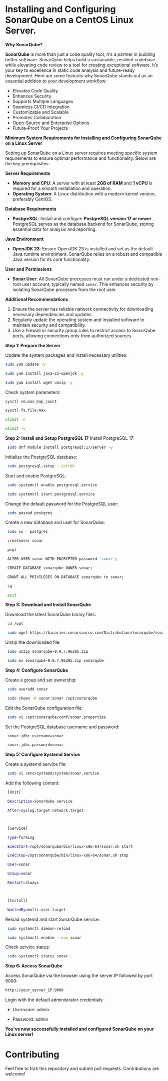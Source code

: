 
# Installing and Configuring SonarQube on a CentOS Linux Server.

**Why SonarQube?** 

**SonarQube** is more than just a code quality tool; it's a partner in building better software. SonarQube helps build a sustainable, resilient codebase while elevating code review to a tool for creating exceptional software. It’s your key to excellence in static code analysis and future-ready development. Here are some features why SonarQube stands out as an essential addition to your development workflow:  
- Elevates Code Quality  
- Enhances Security 
- Supports Multiple Languages
- Seamless CI/CD Integration  
- Customizable and Scalable  
- Promotes Collaboration 
- Open-Source and Enterprise Options  
- Future-Proof Your Projects 


**Minimum System Requirements for Installing and Configuring SonarQube on a Linux Server** 

Setting up SonarQube on a Linux server requires meeting specific system requirements to ensure optimal performance and functionality. Below are the key prerequisites:  

**Server Requirements** 
- **Memory and CPU**: A server with at least **2GB of RAM** and **1 vCPU** is required for a smooth installation and operation.  
- **Operating System**: A Linux distribution with a modern kernel version, preferably CentOS.  

**Database Requirements**  
- **PostgreSQL**: Install and configure **PostgreSQL version 17 or newer**. PostgreSQL serves as the database backend for SonarQube, storing essential data for analysis and reporting.  

**Java Environment**
- **OpenJDK 23**: Ensure OpenJDK 23 is installed and set as the default Java runtime environment. SonarQube relies on a robust and compatible Java version for its core functionality.  

**User and Permissions** 
- **Sonar User**: All SonarQube processes must run under a dedicated non-root user account, typically named `sonar`. This enhances security by isolating SonarQube processes from the root user.  

**Additional Recommendations**  
1. Ensure the server has reliable network connectivity for downloading necessary dependencies and updates.  
2. Regularly update the operating system and installed software to maintain security and compatibility.  
3. Use a firewall or security group rules to restrict access to SonarQube ports, allowing connections only from authorized sources.  

**Step 1: Prepare the Server**

Update the system packages and install necessary utilities:

   ```sh
   sudo yum update -y
   ```

   ```sh
   sudo yum install java-21-openjdk -y
   ```

   ```sh
   sudo yum install wget unzip -y
   ```

Check system parameters:

   ```sh
   sysctl vm.max_map_count
   ```

   ```sh
   sysctl fs.file-max
   ```

   ```sh
   ulimit -n
   ```

   ```sh
   ulimit -u
   ```

**Step 2: Install and Setup PostgreSQL 17**
Install PostgreSQL 17:

   ```sh
    sudo dnf module install postgresql:17/server -y
   ```

Initialize the PostgreSQL database:

   ```sh
    sudo postgresql-setup --initdb
   ```

Start and enable PostgreSQL:

   ```sh
    sudo systemctl enable postgresql.service
   ```

   ```sh
    sudo systemctl start postgresql.service
   ```

Change the default password for the PostgreSQL user:

   ```sh
    sudo passwd postgres
   ```

Create a new database and user for SonarQube:

   ```sh
    sudo su - postgres
   ```

   ```sh
    createuser sonar
   ```

   ```sh
    psql
   ```

   ```sh
    ALTER USER sonar WITH ENCRYPTED password 'sonar';
   ```

   ```sh
    CREATE DATABASE sonarqube OWNER sonar;
   ```

   ```sh
    GRANT ALL PRIVILEGES ON DATABASE sonarqube to sonar;
   ```

   ```sh
    \q
   ```

   ```sh
    exit
   ```


**Step 3: Download and Install SonarQube**

Download the latest SonarQube binary files:

   ```sh
    cd /opt 
   ```

   ```sh
    sudo wget https://binaries.sonarsource.com/Distribution/sonarqube/sonarqube-9.9.7.96285.zip
   ```

Unzip the downloaded file:

   ```sh
    sudo unzip sonarqube-9.9.7.96285.zip
   ```

   ```sh
    sudo mv sonarqube-9.9.7.96285.zip sonarqube
   ```

**Step 4: Configure SonarQube**

Create a group and set ownership:

   ```sh
    sudo useradd sonar
   ```

   ```sh
    sudo chown -R sonar:sonar /opt/sonarqube
   ```

Edit the SonarQube configuration file:

   ```sh
    sudo vi /opt/sonarqube/conf/sonar.properties
   ```

Set the PostgreSQL database username and password:

   ```sh
    sonar.jdbc.username=sonar
   ```

   ```sh
    sonar.jdbc.password=sonar
   ```


**Step 5: Configure Systemd Service**

Create a systemd service file:

   ```sh
    sudo vi /etc/systemd/system/sonar.service
   ```

Add the following content:

   ```sh
    [Unit]

    Description=SonarQube service

    After=syslog.target network.target



    [Service]

    Type=forking

    ExecStart=/opt/sonarqube/bin/linux-x86-64/sonar.sh start

    ExecStop=/opt/sonarqube/bin/linux-x86-64/sonar.sh stop

    User=sonar

    Group=sonar

    Restart=always



    [Install]

    WantedBy=multi-user.target
   ```

Reload systemd and start SonarQube service:

   ```sh
    sudo systemctl daemon-reload
   ```

   ```sh
    sudo systemctl enable --now sonar
   ```

Check service status:

   ```sh
    sudo systemctl status sonar
   ```

**Step 6: Access SonarQube**

Access SonarQube via the browser using the server IP followed by port 9000:

   ```sh
   http://your_server_IP:9000
   ```

Login with the default administrator credentials:

- Username: admin
  
- Password: admin
  
**You've now successfully installed and configured SonarQube on your Linux server!**


# Contributing

Feel free to fork this repository and submit pull requests. Contributions are welcome!

